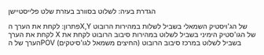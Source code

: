 הגדרת בעיה:
לשלוט בסוורב בעזרת שלט פלייסטיישן

פתרון:
לקחת את הערך הX,Y של הג'ויסטיק השמאלי בשביל לשלות במהירות הרובוט
לקחת את הערך X של הגו'סטיק הימיני בשביל לשלוט במהירות סיבוב הרובוט
לקחת את הערך של הPOV (החיצים משמאל לגו'סיטקים) בשביל לשלוט במרכז סיבוב הרובוט

